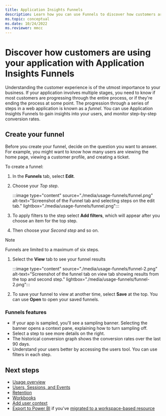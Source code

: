 ```yaml
---
title: Application Insights Funnels
description: Learn how you can use Funnels to discover how customers are interacting with your application.
ms.topic: conceptual
ms.date: 10/24/2022
ms.reviewer: mmcc
---
```


# Discover how customers are using your application with Application Insights Funnels

Understanding the customer experience is of the utmost importance to your business. If your application involves multiple stages, you need to know if most customers are progressing through the entire process, or if they're ending the process at some point. The progression through a series of steps in a web application is known as a *funnel*. You can use Application Insights Funnels to gain insights into your users, and monitor step-by-step conversion rates. 

## Create your funnel
Before you create your funnel, decide on the question you want to answer. For example, you might want to know how many users are viewing the home page, viewing a customer profile, and creating a ticket. 

To create a funnel:

1. In the **Funnels** tab, select **Edit**.
1. Choose your *Top step*.

     :::image type="content" source="./media/usage-funnels/funnel.png" alt-text="Screenshot of the Funnel tab and selecting steps on the edit tab." lightbox="./media/usage-funnels/funnel.png":::

1. To apply filters to the step select **Add filters**, which will appear after you choose an item for the top step.
1. Then choose your *Second step* and so on.

> [!NOTE]
> Funnels are limited to a maximum of six steps.

1. Select the **View** tab to see your funnel results

      :::image type="content" source="./media/usage-funnels/funnel-2.png" alt-text="Screenshot of the funnel tab on view tab showing results from the top and second step." lightbox="./media/usage-funnels/funnel-2.png":::

1. To save your funnel to view at another time, select **Save** at the top. You can use **Open** to open your saved funnels.

### Funnels features

- If your app is sampled, you'll see a sampling banner. Selecting the banner opens a context pane, explaining how to turn sampling off. 
- Select a step to see more details on the right. 
- The historical conversion graph shows the conversion rates over the last 90 days. 
- Understand your users better by accessing the users tool. You can use filters in each step. 

## Next steps
  * [Usage overview](usage-overview.md)
  * [Users, Sessions, and Events](usage-segmentation.md)
  * [Retention](usage-retention.md)
  * [Workbooks](../visualize/workbooks-overview.md)
  * [Add user context](./usage-overview.md)
  * [Export to Power BI](../logs/log-powerbi.md) if you've [migrated to a workspace-based resource](convert-classic-resource.md)